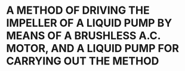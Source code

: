 # A METHOD OF DRIVING THE IMPELLER OF A LIQUID PUMP BY MEANS OF A BRUSHLESS A.C. MOTOR, AND A LIQUID PUMP FOR CARRYING OUT THE METHOD